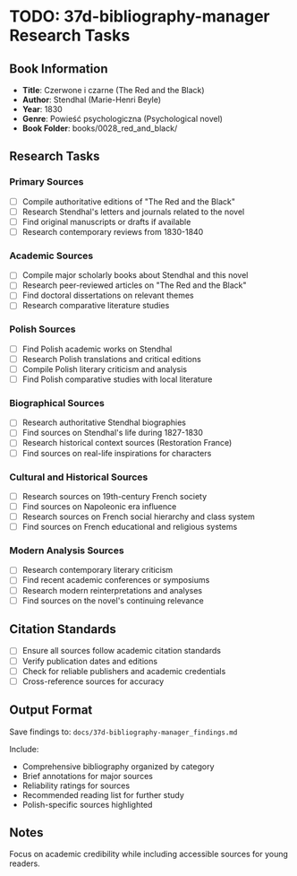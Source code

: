 # TODO: 37d-bibliography-manager Research Tasks

## Book Information
- **Title**: Czerwone i czarne (The Red and the Black)
- **Author**: Stendhal (Marie-Henri Beyle)
- **Year**: 1830
- **Genre**: Powieść psychologiczna (Psychological novel)
- **Book Folder**: books/0028_red_and_black/

## Research Tasks

### Primary Sources
- [ ] Compile authoritative editions of "The Red and the Black"
- [ ] Research Stendhal's letters and journals related to the novel
- [ ] Find original manuscripts or drafts if available
- [ ] Research contemporary reviews from 1830-1840

### Academic Sources
- [ ] Compile major scholarly books about Stendhal and this novel
- [ ] Research peer-reviewed articles on "The Red and the Black"
- [ ] Find doctoral dissertations on relevant themes
- [ ] Research comparative literature studies

### Polish Sources
- [ ] Find Polish academic works on Stendhal
- [ ] Research Polish translations and critical editions
- [ ] Compile Polish literary criticism and analysis
- [ ] Find Polish comparative studies with local literature

### Biographical Sources
- [ ] Research authoritative Stendhal biographies
- [ ] Find sources on Stendhal's life during 1827-1830
- [ ] Research historical context sources (Restoration France)
- [ ] Find sources on real-life inspirations for characters

### Cultural and Historical Sources
- [ ] Research sources on 19th-century French society
- [ ] Find sources on Napoleonic era influence
- [ ] Research sources on French social hierarchy and class system
- [ ] Find sources on French educational and religious systems

### Modern Analysis Sources
- [ ] Research contemporary literary criticism
- [ ] Find recent academic conferences or symposiums
- [ ] Research modern reinterpretations and analyses
- [ ] Find sources on the novel's continuing relevance

## Citation Standards
- [ ] Ensure all sources follow academic citation standards
- [ ] Verify publication dates and editions
- [ ] Check for reliable publishers and academic credentials
- [ ] Cross-reference sources for accuracy

## Output Format
Save findings to: `docs/37d-bibliography-manager_findings.md`

Include:
- Comprehensive bibliography organized by category
- Brief annotations for major sources
- Reliability ratings for sources
- Recommended reading list for further study
- Polish-specific sources highlighted

## Notes
Focus on academic credibility while including accessible sources for young readers.